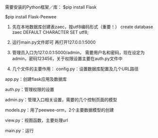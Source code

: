 需要安装的Python框架／库：
$pip install Flask

$pip install Flask-Peewee


1. 先在本地数据库创建表zaec，按utf8编码形式（重要！）
create database zaec DEFAULT CHARACTER SET utf8;

2. 运行main.py文件即可
再打开127.0.0.1:5000

3. 管理员入口为127.0.0.1:5000/admin，
需要用户名和密码，现在设定为admin，密码123456，关于权限设置主要在auth.py文件中

4. 几个文件的主要作用：
config.py：设置数据库配置及几个URL路径

app.py：创建flask应用及数据库

auth.py：管理权限的设置

admin.py：管理入口相关设置，需要的几个控制页面的模型

models.py：用了peewee-orm，2个主要数据模型的创建

view.py：视图函数，主要处理url

main.py：运行
